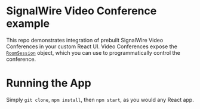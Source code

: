 # SignalWire Video Conference example

This repo demonstrates integration of prebuilt SignalWire Video Conferences
in your custom React UI. Video Conferences expose the 
[`RoomSession`](https://developer.signalwire.com/client-sdk/reference/js-video-roomsession)
object, which you can use to programmatically control the conference.

# Running the App

Simply `git clone`, `npm install`, then `npm start`, as you would any React app.
